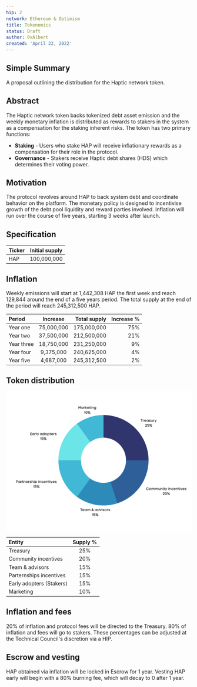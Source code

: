 ```yaml
---
hip: 2
network: Ethereum & Optimism
title: Tokenomics
status: Draft
author: 0xAlbert
created: 'April 22, 2022'
---
```


## **Simple Summary**
A proposal outlining the distribution for the Haptic network token.

## **Abstract**

The Haptic network token backs tokenized debt asset emission and the weekly monetary inflation is distributed as rewards to stakers in the system as a compensation for the staking inherent risks. The token has two primary functions:

* **Staking** - Users who stake HAP will receive inflationary rewards as a compensation for their role in the protocol. 
* **Governance** - Stakers receive Haptic debt shares (HDS) which determines their voting power.

## **Motivation**

The protocol revolves around HAP to back system debt and coordinate behavior on the platform. The monetary policy is designed to incentivise growth of the debt pool liquidity and reward parties involved. Inflation will run over the course of five years, starting 3 weeks after launch.  

## **Specification**

| Ticker      | Initial supply  | 
| :---        |    :----:   |    
| HAP         |100,000,000     |


## **Inflation**
Weekly emissions will start at 1,442,308 HAP the first week and reach 129,844 around the end of a five years period. 
The total supply at the end of the period will reach 245,312,500 HAP. 


| Period      | Increase | Total supply     |  Increase % |
| :---        |    :----:   |          ---: |          ---: |
| Year one      |75,000,000      |  175,000,000   |  75%  |
| Year two    | 37,500,000       |  212,500,000      | 21%   |
| Year three  |18,750,000        |  231,250,000      | 9%
| Year four   | 9,375,000        |  240,625,000      | 4%
| Year five   | 4,687,000        |  245,312,500      | 2%

## **Token distribution**

![Distribution](https://raw.githubusercontent.com/HapticFinance/assets/main/Distribution.png)

| Entity      | Supply % |
| :---        |    :----:   |
| Treasury   | 25%       |
| Community incentives   | 20%        |
| Team & advisors  | 15%        |
| Parternships incentives   | 15%        |
| Early adopters (Stakers) | 15%         |
| Marketing   | 10%       |

## **Inflation and fees**
20% of inflation and protocol fees will be directed to the Treasury. 80% of inflation and fees will go to stakers. These percentages can be adjusted at the Technical Council's discretion via a HIP.

## **Escrow and vesting**
HAP obtained via inflation will be locked in Escrow for 1 year. Vesting HAP early will begin with a 80% burning fee, which will decay to 0 after 1 year. 